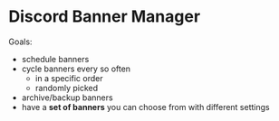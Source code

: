 # Discord Banner Manager

Goals:
- schedule banners
- cycle banners every so often
    - in a specific order
    - randomly picked
- archive/backup banners
- have a __set of banners__ you can choose from with different settings
